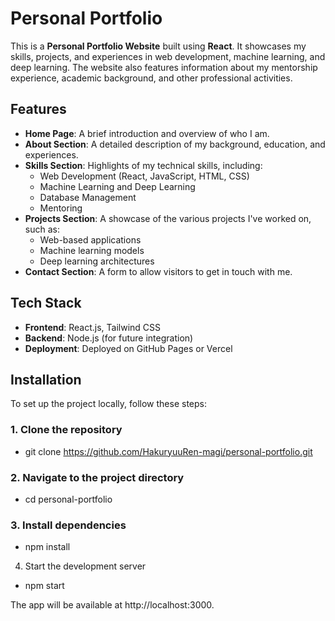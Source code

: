 # Personal Portfolio

This is a **Personal Portfolio Website** built using **React**. It showcases my skills, projects, and experiences in web development, machine learning, and deep learning. The website also features information about my mentorship experience, academic background, and other professional activities.

## Features

- **Home Page**: A brief introduction and overview of who I am.
- **About Section**: A detailed description of my background, education, and experiences.
- **Skills Section**: Highlights of my technical skills, including:
  - Web Development (React, JavaScript, HTML, CSS)
  - Machine Learning and Deep Learning
  - Database Management
  - Mentoring
- **Projects Section**: A showcase of the various projects I've worked on, such as:
  - Web-based applications
  - Machine learning models
  - Deep learning architectures
- **Contact Section**: A form to allow visitors to get in touch with me.

## Tech Stack

- **Frontend**: React.js, Tailwind CSS
- **Backend**: Node.js (for future integration)
- **Deployment**: Deployed on GitHub Pages or Vercel

## Installation

To set up the project locally, follow these steps:

### 1. Clone the repository

- git clone https://github.com/HakuryuuRen-magi/personal-portfolio.git

### 2. Navigate to the project directory

- cd personal-portfolio

### 3. Install dependencies

- npm install

4. Start the development server

- npm start

The app will be available at http://localhost:3000.
